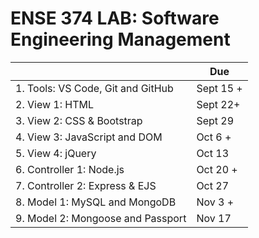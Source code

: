# ENSE 374 LAB: Software Engineering Management

|   |Due|
| --- | --- |
|1. Tools: VS Code, Git and GitHub| Sept 15 +|
|2. View 1: HTML| Sept 22+|
|3. View 2: CSS & Bootstrap| Sept 29|
|4. View 3: JavaScript and DOM| Oct 6 +|
|5. View 4: jQuery| Oct 13|
|6. Controller 1: Node.js| Oct 20 +|
|7. Controller 2: Express & EJS| Oct 27|
|8. Model 1: MySQL and MongoDB| Nov 3 +|
|9. Model 2: Mongoose and Passport| Nov 17|
